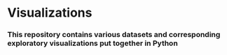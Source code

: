 # Visualizations

### This repository contains various datasets and corresponding exploratory visualizations put together in Python

